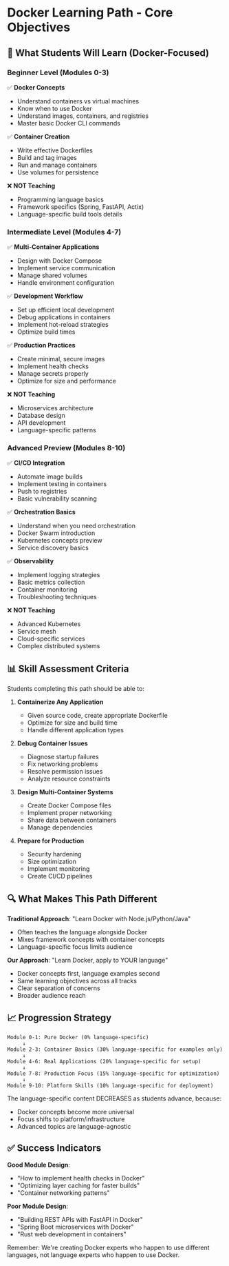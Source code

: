 # Docker Learning Path - Core Objectives

## 🎯 What Students Will Learn (Docker-Focused)

### Beginner Level (Modules 0-3)

✅ **Docker Concepts**

- Understand containers vs virtual machines
- Know when to use Docker
- Understand images, containers, and registries
- Master basic Docker CLI commands

✅ **Container Creation**

- Write effective Dockerfiles
- Build and tag images
- Run and manage containers
- Use volumes for persistence

❌ **NOT Teaching**

- Programming language basics
- Framework specifics (Spring, FastAPI, Actix)
- Language-specific build tools details

### Intermediate Level (Modules 4-7)

✅ **Multi-Container Applications**

- Design with Docker Compose
- Implement service communication
- Manage shared volumes
- Handle environment configuration

✅ **Development Workflow**

- Set up efficient local development
- Debug applications in containers
- Implement hot-reload strategies
- Optimize build times

✅ **Production Practices**

- Create minimal, secure images
- Implement health checks
- Manage secrets properly
- Optimize for size and performance

❌ **NOT Teaching**

- Microservices architecture
- Database design
- API development
- Language-specific patterns

### Advanced Preview (Modules 8-10)

✅ **CI/CD Integration**

- Automate image builds
- Implement testing in containers
- Push to registries
- Basic vulnerability scanning

✅ **Orchestration Basics**

- Understand when you need orchestration
- Docker Swarm introduction
- Kubernetes concepts preview
- Service discovery basics

✅ **Observability**

- Implement logging strategies
- Basic metrics collection
- Container monitoring
- Troubleshooting techniques

❌ **NOT Teaching**

- Advanced Kubernetes
- Service mesh
- Cloud-specific services
- Complex distributed systems

## 📊 Skill Assessment Criteria

Students completing this path should be able to:

1. **Containerize Any Application**

   - Given source code, create appropriate Dockerfile
   - Optimize for size and build time
   - Handle different application types

2. **Debug Container Issues**

   - Diagnose startup failures
   - Fix networking problems
   - Resolve permission issues
   - Analyze resource constraints

3. **Design Multi-Container Systems**

   - Create Docker Compose files
   - Implement proper networking
   - Share data between containers
   - Manage dependencies

4. **Prepare for Production**
   - Security hardening
   - Size optimization
   - Implement monitoring
   - Create CI/CD pipelines

## 🔍 What Makes This Path Different

**Traditional Approach**: "Learn Docker with Node.js/Python/Java"

- Often teaches the language alongside Docker
- Mixes framework concepts with container concepts
- Language-specific focus limits audience

**Our Approach**: "Learn Docker, apply to YOUR language"

- Docker concepts first, language examples second
- Same learning objectives across all tracks
- Clear separation of concerns
- Broader audience reach

## 📈 Progression Strategy

```
Module 0-1: Pure Docker (0% language-specific)
     ↓
Module 2-3: Container Basics (30% language-specific for examples only)
     ↓
Module 4-6: Real Applications (20% language-specific for setup)
     ↓
Module 7-8: Production Focus (15% language-specific for optimization)
     ↓
Module 9-10: Platform Skills (10% language-specific for deployment)
```

The language-specific content DECREASES as students advance, because:

- Docker concepts become more universal
- Focus shifts to platform/infrastructure
- Advanced topics are language-agnostic

## ✅ Success Indicators

**Good Module Design**:

- "How to implement health checks in Docker"
- "Optimizing layer caching for faster builds"
- "Container networking patterns"

**Poor Module Design**:

- "Building REST APIs with FastAPI in Docker"
- "Spring Boot microservices with Docker"
- "Rust web development in containers"

Remember: We're creating Docker experts who happen to use different languages, not language experts who happen to use Docker.
